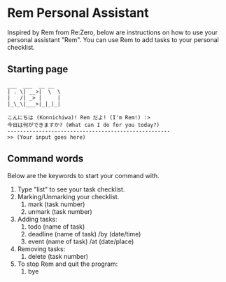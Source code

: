 # Rem Personal Assistant

Inspired by Rem from Re:Zero, below are instructions on how to use your personal assistant "Rem".
You can use Rem to add tasks to your personal checklist.

## Starting page

```
___  ___  __ __ 
| . \| __>|  \  \
|   /| _> |     |
|_\_\|___>|_|_|_|

こんにちは (Konnichiwa)! Rem だよ! (I'm Rem!) :>
今日は何ができますか? (What can I do for you today?)
----------------------------------------------------
>> (Your input goes here)
  ```

## Command words

Below are the keywords to start your command with.

1. Type "list" to see your task checklist.
2. Marking/Unmarking your checklist.
   1. mark (task number)
   2. unmark (task number)
3. Adding tasks:
   1. todo (name of task)
   2. deadline (name of task) /by (date/time)
   3. event (name of task) /at (date/place)
4. Removing tasks:
   1. delete (task number)
5. To stop Rem and quit the program:
   1. bye